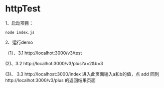 # httpTest
1、启动项目：
```
node index.js
```
2、运行demo  

（1）、3.1 http://localhot:3000/v3/test  

(2)、3.2 http://localhot:3000/v3/plus?a=2&b=3  
  
(3)、 3.3 http://localhost:3000/index 
 进入此页面输入a和b的值，点 add 回到http://localhot:3000/v3/plus 的返回结果页面
